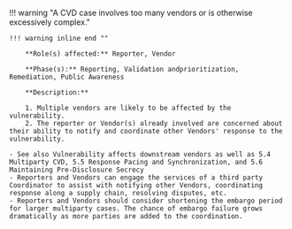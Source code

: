 <a name="09"></a>
!!! warning "A CVD case involves too many vendors or is otherwise excessively complex."

    !!! warning inline end ""

        **Role(s) affected:** Reporter, Vendor

        **Phase(s):** Reporting, Validation andprioritization, Remediation, Public Awareness

        **Description:**

        1. Multiple vendors are likely to be affected by the vulnerability.
        2. The reporter or Vendor(s) already involved are concerned about their ability to notify and coordinate other Vendors' response to the vulnerability.

    - See also Vulnerability affects downstream vendors as well as 5.4 Multiparty CVD, 5.5 Response Pacing and Synchronization, and 5.6 Maintaining Pre-Disclosure Secrecy
    - Reporters and Vendors can engage the services of a third party Coordinator to assist with notifying other Vendors, coordinating response along a supply chain, resolving disputes, etc.
    - Reporters and Vendors should consider shortening the embargo period for larger multiparty cases. The chance of embargo failure grows dramatically as more parties are added to the coordination.

